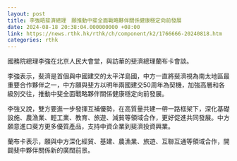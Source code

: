 ```yaml
---
layout: post
title: 李強晤斐濟總理　願推動中斐全面戰略夥伴關係健康穩定向前發展
date: 2024-08-18 20:38:04.000000000 +08:00
link: https://news.rthk.hk/rthk/ch/component/k2/1766666-20240818.htm
categories: rthk
---
```


國務院總理李強在北京人民大會堂，與訪華的斐濟總理蘭布卡會談。

李強表示，斐濟是首個與中國建交的太平洋島國，中方一直將斐濟視為南太地區最重要合作夥伴之一，中方願與斐方以明年兩國建交50周年為契機，加強高層和各級別交往，推動中斐全面戰略夥伴關係健康穩定向前發展。

李強又說，雙方要進一步發揮互補優勢，在高質量共建一帶一路框架下，深化基礎設施、農漁業、輕工業、教育、旅遊、減貧等領域合作，更好促進共同發展。中方願意進口斐方更多優質產品，支持中資企業到斐濟投資興業。

蘭布卡表示，願與中方深化經貿、基建、農漁業、旅遊、互聯互通等領域合作，開闢斐中夥伴關係新的廣闊前景。
